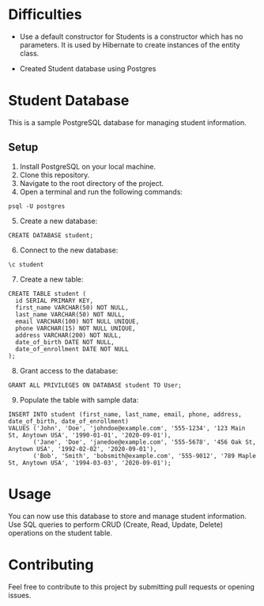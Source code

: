 # Difficulties

- Use a default constructor for Students is a constructor which has no parameters. It is used by Hibernate to create instances of the entity class.

- Created Student database using Postgres

# Student Database

This is a sample PostgreSQL database for managing student information.

## Setup

1. Install PostgreSQL on your local machine.
2. Clone this repository.
3. Navigate to the root directory of the project.
4. Open a terminal and run the following commands:

```
psql -U postgres
```

5. Create a new database:
```
CREATE DATABASE student;
```

6. Connect to the new database:
```
\c student
```

7. Create a new table:
```
CREATE TABLE student (
  id SERIAL PRIMARY KEY,
  first_name VARCHAR(50) NOT NULL,
  last_name VARCHAR(50) NOT NULL,
  email VARCHAR(100) NOT NULL UNIQUE,
  phone VARCHAR(15) NOT NULL UNIQUE,
  address VARCHAR(200) NOT NULL,
  date_of_birth DATE NOT NULL,
  date_of_enrollment DATE NOT NULL
);
```

8. Grant access to the database:
```
GRANT ALL PRIVILEGES ON DATABASE student TO User;
```

9. Populate the table with sample data:
```
INSERT INTO student (first_name, last_name, email, phone, address, date_of_birth, date_of_enrollment)
VALUES ('John', 'Doe', 'johndoe@example.com', '555-1234', '123 Main St, Anytown USA', '1990-01-01', '2020-09-01'),
       ('Jane', 'Doe', 'janedoe@example.com', '555-5678', '456 Oak St, Anytown USA', '1992-02-02', '2020-09-01'),
       ('Bob', 'Smith', 'bobsmith@example.com', '555-9012', '789 Maple St, Anytown USA', '1994-03-03', '2020-09-01');
```

# Usage
You can now use this database to store and manage student information. Use SQL queries to perform CRUD (Create, Read, Update, Delete) operations on the student table.

# Contributing
Feel free to contribute to this project by submitting pull requests or opening issues.





